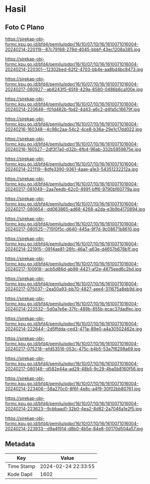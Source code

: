 # Hasil

## Foto C Plano

https://sirekap-obj-formc.kpu.go.id/bfd4/pemilu/pdpr/16/10/07/10/16/1610071016004-20240214-220119--87c79168-278d-4045-bbbf-43ec1208a385.jpg

https://sirekap-obj-formc.kpu.go.id/bfd4/pemilu/pdpr/16/10/07/10/16/1610071016004-20240214-220301--12302bed-62f2-4703-bb4e-aa8bd4bc8473.jpg

https://sirekap-obj-formc.kpu.go.id/bfd4/pemilu/pdpr/16/10/07/10/16/1610071016004-20240217-080927--ab8243f5-65f8-429a-8580-0486b6ca100e.jpg

https://sirekap-obj-formc.kpu.go.id/bfd4/pemilu/pdpr/16/10/07/10/16/1610071016004-20240214-220646--f01d482b-fbd2-4d43-a6c2-d4fa5c16679f.jpg

https://sirekap-obj-formc.kpu.go.id/bfd4/pemilu/pdpr/16/10/07/10/16/1610071016004-20240216-160348--4c98c2aa-54c2-4ce8-b36a-29e1c17dd022.jpg

https://sirekap-obj-formc.kpu.go.id/bfd4/pemilu/pdpr/16/10/07/10/16/1610071016004-20240216-160527--2df3f7a0-d32b-4fb4-96ab-332b5959875e.jpg

https://sirekap-obj-formc.kpu.go.id/bfd4/pemilu/pdpr/16/10/07/10/16/1610071016004-20240214-221119--8dfe3390-9361-4aae-a1e3-54351232212a.jpg

https://sirekap-obj-formc.kpu.go.id/bfd4/pemilu/pdpr/16/10/07/10/16/1610071016004-20240217-081049--2aa7eedb-62c0-4991-bff6-9790bf60779a.jpg

https://sirekap-obj-formc.kpu.go.id/bfd4/pemilu/pdpr/16/10/07/10/16/1610071016004-20240217-080654--dd063865-ad68-4268-a2da-e3b9b4170894.jpg

https://sirekap-obj-formc.kpu.go.id/bfd4/pemilu/pdpr/16/10/07/10/16/1610071016004-20240217-080525--715f0f5c-d640-445a-9f7d-9c08671b8610.jpg

https://sirekap-obj-formc.kpu.go.id/bfd4/pemilu/pdpr/16/10/07/10/16/1610071016004-20240214-221915--0914ae81-26fc-46a7-a63e-d4657b678b1f.jpg

https://sirekap-obj-formc.kpu.go.id/bfd4/pemilu/pdpr/16/10/07/10/16/1610071016004-20240217-100918--acb5d86d-ab98-4421-af2e-4875eed6c2bd.jpg

https://sirekap-obj-formc.kpu.go.id/bfd4/pemilu/pdpr/16/10/07/10/16/1610071016004-20240217-075037--2ea50a93-bb70-4827-aee4-311675a8eb9d.jpg

https://sirekap-obj-formc.kpu.go.id/bfd4/pemilu/pdpr/16/10/07/10/16/1610071016004-20240214-222532--5d0a7e6e-37fc-489b-855b-ecac37dadfec.jpg

https://sirekap-obj-formc.kpu.go.id/bfd4/pemilu/pdpr/16/10/07/10/16/1610071016004-20240214-222644--2d5ffdda-ced3-471a-89e0-a4a30502462e.jpg

https://sirekap-obj-formc.kpu.go.id/bfd4/pemilu/pdpr/16/10/07/10/16/1610071016004-20240217-075218--efd53516-053c-475c-b4b5-53a7f6298a69.jpg

https://sirekap-obj-formc.kpu.go.id/bfd4/pemilu/pdpr/16/10/07/10/16/1610071016004-20240217-080148--d582e44a-ad29-48b5-9c29-4ba5b8160f56.jpg

https://sirekap-obj-formc.kpu.go.id/bfd4/pemilu/pdpr/16/10/07/10/16/1610071016004-20240214-223406--58a270c0-8f6f-4e8c-a4f9-30f02bb80761.jpg

https://sirekap-obj-formc.kpu.go.id/bfd4/pemilu/pdpr/16/10/07/10/16/1610071016004-20240214-223623--9cbbaad1-32b0-4ea2-8d82-2a7046a1e2f5.jpg

https://sirekap-obj-formc.kpu.go.id/bfd4/pemilu/pdpr/16/10/07/10/16/1610071016004-20240214-223933--d9a4f914-d8b0-4b5e-84e8-00170d504a57.jpg


## Metadata

| Key        | Value               |
| ---------- | ------------------- |
| Time Stamp | 2024-02-24 22:33:55 |
| Kode Dapil | 1602                |



